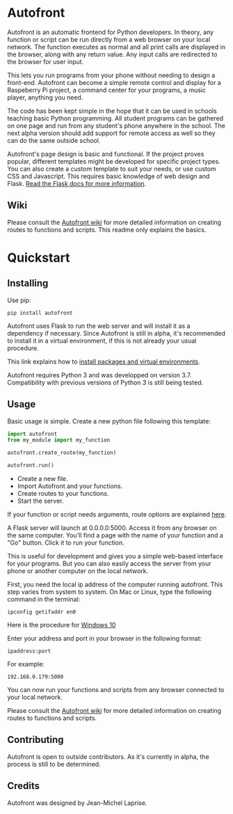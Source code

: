 # Autofront

Autofront is an automatic frontend for Python developers. In theory, any function or script can be run directly from a web browser on your local network. The function executes as normal and all print calls are displayed in the browser, along with any return value. Any input calls are redirected to the browser for user input.

This lets you run programs from your phone without needing to design a front-end. Autofront can become a simple remote control and display for a Raspeberry Pi project, a command center for your programs, a music player, anything you need.

The code has been kept simple in the hope that it can be used in schools teaching basic Python programming. All student programs can be gathered on one page and run from any student's phone anywhere in the school. The next alpha version should add support for remote access as well so they can do the same outside school.

Autofront's page design is basic and functional. If the project proves popular, different templates might be developed for specific project types. You can also create a custom template to suit your needs, or use custom CSS and Javascript. This requires basic knowledge of web design and Flask. [Read the Flask docs for more information](https://flask.palletsprojects.com/en/1.1.x/#user-s-guide).

## Wiki

Please consult the [Autofront wiki](https://github.com/JimmyLamothe/autofront/wiki/Creating-routes) for more detailed information on creating routes to functions and scripts. This readme only explains the basics.

# Quickstart

## Installing

Use pip:

```
pip install autofront
```

Autofront uses Flask to run the web server and will install it as a dependency if necessary. Since Autofront is still in alpha, it's recommended to install it in a virtual environment, if this is not already your usual procedure. 

This link explains how to [install packages and virtual environments](https://packaging.python.org/tutorials/installing-packages/).

Autofront requires Python 3 and was developped on version 3.7. Compatibility with previous versions of Python 3 is still being tested.

## Usage

Basic usage is simple. Create a new python file following this template:

```python
import autofront
from my_module import my_function

autofront.create_route(my_function)

autofront.run()
```

* Create a new file.
* Import Autofront and your functions.
* Create routes to your functions.
* Start the server.

If your function or script needs arguments, route options are explained [here](https://github.com/JimmyLamothe/autofront/wiki/Creating-routes).

A Flask server will launch at 0.0.0.0:5000. Access it from any browser on the same computer. You'll find a page with the name of your function and a "Go" button. Click it to run your function. 


This is useful for development and gives you a simple web-based interface for your programs. But you can also easily access the server from your phone or another computer on the local network.

First, you need the local ip address of the computer running autofront. This step varies from system to system. On Mac or Linux, type the following command in the terminal:

```
ipconfig getifaddr en0
```

Here is the procedure for [Windows 10](https://support.microsoft.com/fr-ca/help/4026518/windows-10-find-your-ip-address)

Enter your address and port in your browser in the following format:

```
ipaddress:port
```

For example:

```
192.168.0.179:5000
```

You can now run your functions and scripts from any browser connected to your local network.

Please consult the [Autofront wiki](https://github.com/JimmyLamothe/autofront/wiki/Creating-routes) for more detailed information on creating routes to functions and scripts.

## Contributing

Autofront is open to outside contributors. As it's currently in alpha, the process is still to be determined. 

## Credits

Autofront was designed by Jean-Michel Laprise.